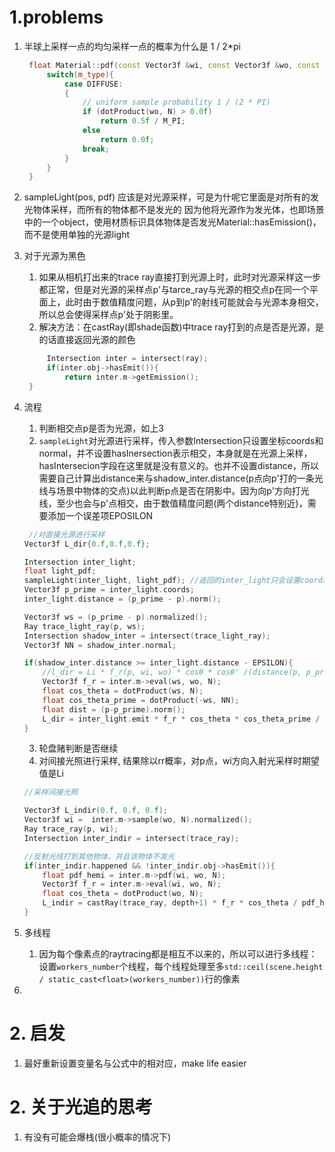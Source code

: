 # 1.problems
1. 半球上采样一点的均匀采样一点的概率为什么是 1 / 2*pi
   ```c++
    float Material::pdf(const Vector3f &wi, const Vector3f &wo, const    Vector3f &N){
        switch(m_type){
            case DIFFUSE:
            {
                // uniform sample probability 1 / (2 * PI)
                if (dotProduct(wo, N) > 0.0f)
                    return 0.5f / M_PI;
                else
                    return 0.0f;
                break;
            }
        }   
    }
   ```
2. sampleLight(pos, pdf) 应该是对光源采样，可是为什呢它里面是对所有的发光物体采样，而所有的物体都不是发光的
    因为他将光源作为发光体，也即场景中的一个object，使用材质标识具体物体是否发光Material::hasEmission()，而不是使用单独的光源light
3. 对于光源为黑色
   1. 如果从相机打出来的trace ray直接打到光源上时，此时对光源采样这一步都正常，但是对光源的采样点p'与tarce_ray与光源的相交点p在同一个平面上，此时由于数值精度问题，从p到p'的射线可能就会与光源本身相交，所以总会使得采样点p'处于阴影里。
   2. 解决方法：在castRay(即shade函数)中trace ray打到的点是否是光源，是的话直接返回光源的颜色
   ```C++
        Intersection inter = intersect(ray);
        if(inter.obj->hasEmit()){
            return inter.m->getEmission();
    }
   ```
4. 流程
   1. 判断相交点p是否为光源，如上3
   2. `sampleLight`对光源进行采样，传入参数Intersection只设置坐标coords和normal，并不设置hasInersection表示相交，本身就是在光源上采样，hasIntersecion字段在这里就是没有意义的。也并不设置distance，所以需要自己计算出distance来与shadow_inter.distance(p点向p'打的一条光线与场景中物体的交点)以此判断p点是否在阴影中。因为向p'方向打光线，至少也会与p'点相交，由于数值精度问题(两个distance特别近)，需要添加一个误差项EPOSILON
    ```C++
     //对直接光源进行采样
    Vector3f L_dir{0.f,0.f,0.f};

    Intersection inter_light;
    float light_pdf;
    sampleLight(inter_light, light_pdf); //返回的inter_light只会设置coord和normal两个属性
    Vector3f p_prime = inter_light.coords;
    inter_light.distance = (p_prime - p).norm();
    
    Vector3f ws = (p_prime - p).normalized();
    Ray trace_light_ray(p, ws);
    Intersection shadow_inter = intersect(trace_light_ray);
    Vector3f NN = shadow_inter.normal;
    
    if(shadow_inter.distance >= inter_light.distance - EPSILON){
        //l_dir = Li * f_r(p, wi, wo) * cosθ * cosθ' /(distance(p, p_prime))
        Vector3f f_r = inter.m->eval(ws, wo, N);
        float cos_theta = dotProduct(ws, N);
        float cos_theta_prime = dotProduct(-ws, NN);
        float dist = (p-p_prime).norm();
        L_dir = inter_light.emit * f_r * cos_theta * cos_theta_prime / (dist*dist) / light_pdf;
    }
    ```
    3. 轮盘赌判断是否继续
    4. 对间接光照进行采样, 结果除以rr概率，对p点，wi方向入射光采样时期望值是Li
    ```C++
    //采样间接光照

    Vector3f L_indir(0.f, 0.f, 0.f);
    Vector3f wi =  inter.m->sample(wo, N).normalized();
    Ray trace_ray(p, wi);
    Intersection inter_indir = intersect(trace_ray);

    //反射光线打到其他物体，并且该物体不发光
    if(inter_indir.happened && !inter_indir.obj->hasEmit()){
        float pdf_hemi = inter.m->pdf(wi, wo, N);
        Vector3f f_r = inter.m->eval(wi, wo, N);
        float cos_theta = dotProduct(wo, N);
        L_indir = castRay(trace_ray, depth+1) * f_r * cos_theta / pdf_hemi / RussianRoulette; 
    }
    ```
5. 多线程
    1. 因为每个像素点的raytracing都是相互不以来的，所以可以进行多线程：设置`workers_number`个线程，每个线程处理至多`std::ceil(scene.height / static_cast<float>(workers_number))`行的像素
   

6. 
# 2. 启发
1. 最好重新设置变量名与公式中的相对应，make life easier
# 2. 关于光追的思考
1. 有没有可能会爆栈(很小概率的情况下) 